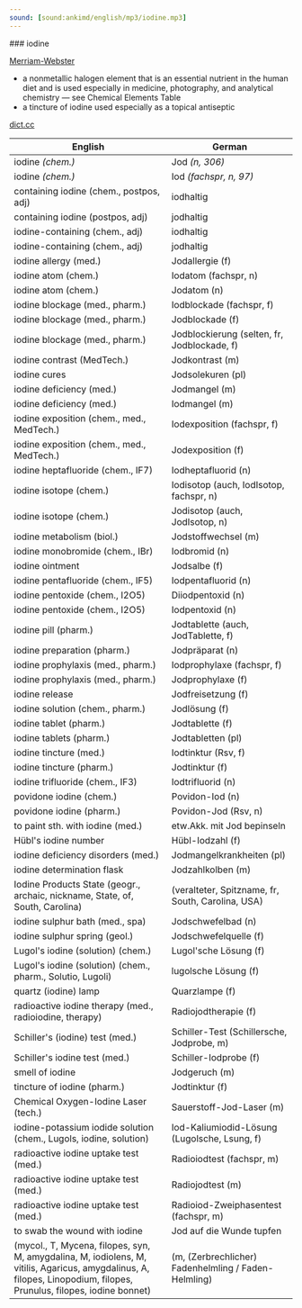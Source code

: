 ```yaml
---
sound: [sound:ankimd/english/mp3/iodine.mp3]
---
```


\### iodine

[Merriam-Webster](https://www.merriam-webster.com/dictionary/iodine)

- a nonmetallic halogen element that is an essential nutrient in the human diet and is used especially in medicine, photography, and analytical chemistry — see Chemical Elements Table
- a tincture of iodine used especially as a topical antiseptic

[dict.cc](https://www.dict.cc/iodine)

| English        | German       |
| -------------- | ------------ |
| iodine <I> (chem.) | Jod <I> (n, 306) |
| iodine <I> (chem.) | Iod <I> (fachspr, n, 97) |
| containing iodine (chem., postpos, adj) | iodhaltig |
| containing iodine (postpos, adj) | jodhaltig |
| iodine-containing (chem., adj) | iodhaltig |
| iodine-containing (chem., adj) | jodhaltig |
| iodine allergy (med.) | Jodallergie (f) |
| iodine atom (chem.) | Iodatom (fachspr, n) |
| iodine atom (chem.) | Jodatom (n) |
| iodine blockage (med., pharm.) | Iodblockade (fachspr, f) |
| iodine blockage (med., pharm.) | Jodblockade (f) |
| iodine blockage (med., pharm.) | Jodblockierung (selten, fr, Jodblockade, f) |
| iodine contrast (MedTech.) | Jodkontrast (m) |
| iodine cures | Jodsolekuren (pl) |
| iodine deficiency (med.) | Jodmangel (m) |
| iodine deficiency <ID> (med.) | Iodmangel (m) |
| iodine exposition (chem., med., MedTech.) | Iodexposition (fachspr, f) |
| iodine exposition (chem., med., MedTech.) | Jodexposition (f) |
| iodine heptafluoride (chem., IF7) | Iodheptafluorid (n) |
| iodine isotope (chem.) | Iodisotop (auch, IodIsotop, fachspr, n) |
| iodine isotope (chem.) | Jodisotop (auch, JodIsotop, n) |
| iodine metabolism (biol.) | Jodstoffwechsel (m) |
| iodine monobromide (chem., IBr) | Iodbromid (n) |
| iodine ointment | Jodsalbe (f) |
| iodine pentafluoride (chem., IF5) | Iodpentafluorid (n) |
| iodine pentoxide (chem., I2O5) | Diiodpentoxid (n) |
| iodine pentoxide (chem., I2O5) | Iodpentoxid (n) |
| iodine pill (pharm.) | Jodtablette (auch, JodTablette, f) |
| iodine preparation (pharm.) | Jodpräparat (n) |
| iodine prophylaxis (med., pharm.) | Iodprophylaxe (fachspr, f) |
| iodine prophylaxis (med., pharm.) | Jodprophylaxe (f) |
| iodine release | Jodfreisetzung (f) |
| iodine solution (chem., pharm.) | Jodlösung (f) |
| iodine tablet (pharm.) | Jodtablette (f) |
| iodine tablets (pharm.) | Jodtabletten (pl) |
| iodine tincture (med.) | Iodtinktur (Rsv, f) |
| iodine tincture (pharm.) | Jodtinktur (f) |
| iodine trifluoride (chem., IF3) | Iodtrifluorid (n) |
| povidone iodine <PVPI> (chem.) | Povidon-Iod <PVP-Iod> (n) |
| povidone iodine <PVPI> (pharm.) | Povidon-Jod <PVP-Iod> (Rsv, n) |
| to paint sth. with iodine (med.) | etw.Akk. mit Jod bepinseln |
| Hübl's iodine number | Hübl-Iodzahl (f) |
| iodine deficiency disorders <IDDs> (med.) | Jodmangelkrankheiten (pl) |
| iodine determination flask | Jodzahlkolben (m) |
| Iodine Products State (geogr., archaic, nickname, State, of, South, Carolina) |  (veralteter, Spitzname, fr, South, Carolina, USA) |
| iodine sulphur bath (med., spa) | Jodschwefelbad (n) |
| iodine sulphur spring (geol.) | Jodschwefelquelle (f) |
| Lugol's iodine (solution) (chem.) | Lugol'sche Lösung (f) |
| Lugol's iodine (solution) (chem., pharm., Solutio, Lugoli) | lugolsche Lösung (f) |
| quartz (iodine) lamp | Quarzlampe (f) |
| radioactive iodine therapy <RAI therapy> (med., radioiodine, therapy) | Radiojodtherapie <RJT> (f) |
| Schiller's (iodine) test (med.) | Schiller-Test (Schillersche, Jodprobe, m) |
| Schiller's iodine test (med.) | Schiller-Iodprobe (f) |
| smell of iodine | Jodgeruch (m) |
| tincture of iodine (pharm.) | Jodtinktur (f) |
| Chemical Oxygen-Iodine Laser <COIL> (tech.) | Sauerstoff-Jod-Laser (m) |
| iodine-potassium iodide solution (chem., Lugols, iodine, solution) | Iod-Kaliumiodid-Lösung (Lugolsche, Lsung, f) |
| radioactive iodine uptake test <RIUT> (med.) | Radioiodtest (fachspr, m) |
| radioactive iodine uptake test <RIUT> (med.) | Radiojodtest (m) |
| radioactive iodine uptake test <RIUT> (med.) | Radioiod-Zweiphasentest (fachspr, m) |
| to swab the wound with iodine | Jod auf die Wunde tupfen |
|  (mycol., T, Mycena, filopes, syn, M, amygdalina, M, iodiolens, M, vitilis, Agaricus, amygdalinus, A, filopes, Linopodium, filopes, Prunulus, filopes, iodine bonnet) |  (m, (Zerbrechlicher) Fadenhelmling / Faden-Helmling) |
